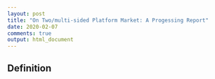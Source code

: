 ```yaml
---
layout: post
title: "On Two/multi-sided Platform Market: A Progessing Report"
date: 2020-02-07
comments: true
output: html_document
---
```



## Definition 